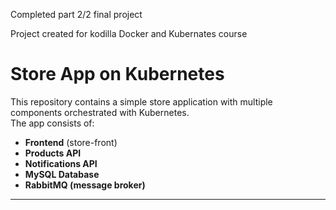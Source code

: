 Completed part 2/2 final project

Project created for kodilla Docker and Kubernates course


# Store App on Kubernetes

This repository contains a simple store application with multiple components orchestrated with Kubernetes.  
The app consists of:
- **Frontend** (store-front)
- **Products API**
- **Notifications API**
- **MySQL Database**
- **RabbitMQ (message broker)**

---

